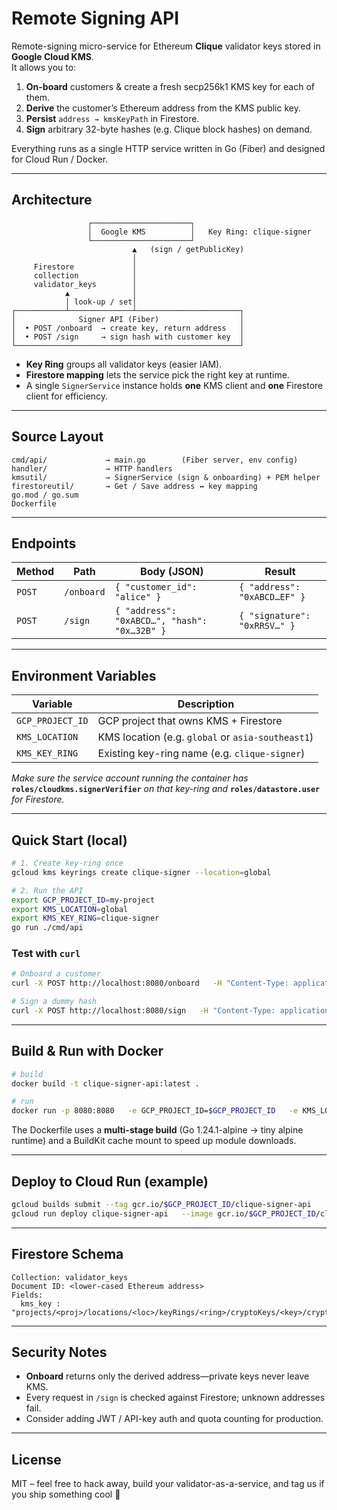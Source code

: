 
# Remote Signing API

Remote-signing micro-service for Ethereum **Clique** validator keys stored in **Google Cloud KMS**.  
It allows you to:

1. **On-board** customers & create a fresh secp256k1 KMS key for each of them.  
2. **Derive** the customer’s Ethereum address from the KMS public key.  
3. **Persist** `address → kmsKeyPath` in Firestore.  
4. **Sign** arbitrary 32-byte hashes (e.g. Clique block hashes) on demand.  

Everything runs as a single HTTP service written in Go (Fiber) and designed for Cloud Run / Docker.

---

## Architecture

```
                 ┌──────────────────────┐
                 │  Google KMS          │   Key Ring: clique-signer
                 └──────────────────────┘
                           ▲   (sign / getPublicKey)
                           │
     Firestore             │
     collection            │
     validator_keys        │
            ▲              │
            │ look-up / set│
┌───────────┴──────────────┴───────────────────────┐
│              Signer API (Fiber)                  │
│  • POST /onboard  → create key, return address   │
│  • POST /sign     → sign hash with customer key  │
└──────────────────────────────────────────────────┘
```

* **Key Ring** groups all validator keys (easier IAM).  
* **Firestore mapping** lets the service pick the right key at runtime.  
* A single `SignerService` instance holds **one** KMS client and **one** Firestore client for efficiency.

---

## Source Layout

```
cmd/api/             → main.go        (Fiber server, env config)
handler/             → HTTP handlers
kmsutil/             → SignerService (sign & onboarding) + PEM helper
firestoreutil/       → Get / Save address ↔ key mapping
go.mod / go.sum
Dockerfile
```

---

## Endpoints

| Method | Path        | Body (JSON)                                | Result |
|--------|-------------|--------------------------------------------|--------|
| `POST` | `/onboard`  | `{ "customer_id": "alice" }`               | `{ "address": "0xABCD…EF" }` |
| `POST` | `/sign`     | `{ "address": "0xABCD…", "hash": "0x…32B" }` | `{ "signature": "0xRRSV…" }` |

---

## Environment Variables

| Variable           | Description                                   |
|--------------------|-----------------------------------------------|
| `GCP_PROJECT_ID`   | GCP project that owns KMS + Firestore         |
| `KMS_LOCATION`     | KMS location (e.g. `global` or `asia-southeast1`) |
| `KMS_KEY_RING`     | Existing key-ring name (e.g. `clique-signer`) |

*Make sure the service account running the container has* **`roles/cloudkms.signerVerifier`** *on that key-ring and* **`roles/datastore.user`** *for Firestore.*

---

## Quick Start (local)

```bash
# 1. Create key-ring once
gcloud kms keyrings create clique-signer --location=global

# 2. Run the API
export GCP_PROJECT_ID=my-project
export KMS_LOCATION=global
export KMS_KEY_RING=clique-signer
go run ./cmd/api
```

### Test with `curl`

```bash
# Onboard a customer
curl -X POST http://localhost:8080/onboard   -H "Content-Type: application/json"   -d '{"customer_id":"alice"}'

# Sign a dummy hash
curl -X POST http://localhost:8080/sign   -H "Content-Type: application/json"   -d '{"address":"0x....","hash":"0x0123..."}'
```

---

## Build & Run with Docker

```bash
# build
docker build -t clique-signer-api:latest .

# run
docker run -p 8080:8080   -e GCP_PROJECT_ID=$GCP_PROJECT_ID   -e KMS_LOCATION=global   -e KMS_KEY_RING=clique-signer   clique-signer-api:latest
```

The Dockerfile uses a **multi-stage build** (Go 1.24.1-alpine → tiny alpine runtime) and a BuildKit cache mount to speed up module downloads.

---

## Deploy to Cloud Run (example)

```bash
gcloud builds submit --tag gcr.io/$GCP_PROJECT_ID/clique-signer-api
gcloud run deploy clique-signer-api   --image gcr.io/$GCP_PROJECT_ID/clique-signer-api   --region asia-southeast1   --platform managed   --allow-unauthenticated   --set-env-vars GCP_PROJECT_ID=$GCP_PROJECT_ID,KMS_LOCATION=global,KMS_KEY_RING=clique-signer
```

---

## Firestore Schema

```
Collection: validator_keys
Document ID: <lower-cased Ethereum address>
Fields:
  kms_key : "projects/<proj>/locations/<loc>/keyRings/<ring>/cryptoKeys/<key>/cryptoKeyVersions/1"
```

---

## Security Notes

* **Onboard** returns only the derived address—private keys never leave KMS.
* Every request in `/sign` is checked against Firestore; unknown addresses fail.
* Consider adding JWT / API-key auth and quota counting for production.

---

## License

MIT – feel free to hack away, build your validator-as-a-service, and tag us if you ship something cool 🚀
